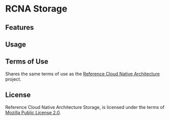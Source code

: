 # RCNA Storage

## Features

## Usage

## Terms of Use

Shares the same terms of use as the [Reference Cloud Native Architecture](../README.md#terms-of-use) project.

## License

Reference Cloud Native Architecture Storage, is licensed under the terms of [Mozilla Public License 2.0](../LICENSE).
